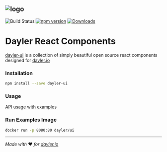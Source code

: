 ![logo](https://cdn.dayler.io/images/logo_dark.svg)
---
![Build Status](https://drone.dayler.dev/api/badges/iknpx/dayler-ui/status.svg)
[![npm version](https://badge.fury.io/js/dayler-ui.svg)](https://badge.fury.io/js/dayler-ui)
[![Downloads](http://img.shields.io/npm/dm/dayler-ui.svg?style=flat)](https://npmjs.org/package/dayler-ui)

# Dayler React Components

[dayler-ui](https://ui.dayler.io/) is a collection of simply beautiful open source react components designed for [dayler.io](https://dayler.io/)


### Installation
```bash
npm install --save dayler-ui
```

### Usage
[API usage with examples](https://ui.dayler.io)

### Run Examples Image
```bash
docker run -p 8080:80 dayler/ui
```

---
*Made with* :heart: *for [dayler.io](https://dayler.io)*

